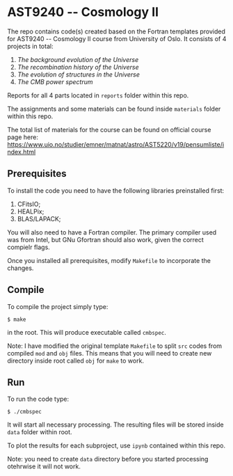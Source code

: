 # AST9240 -- Cosmology II

The repo contains code(s) created based on the Fortran templates provided for AST9240 -- Cosmology II course from University of Oslo. It consists of 4 projects in total:

1. _The background evolution of the Universe_
2. _The recombination history of the Universe_
3. _The evolution of structures in the Universe_
4. _The CMB power spectrum_

Reports for all 4 parts located in `reports` folder within this repo.

The assignments and some materials can be found inside `materials` folder within this repo.

The total list of materials for the course can be found on official course page here:
https://www.uio.no/studier/emner/matnat/astro/AST5220/v19/pensumliste/index.html

## Prerequisites

To install the code you need to have the following libraries preinstalled first:

1. CFitsIO;
2. HEALPix;
3. BLAS/LAPACK;

You will also need to have a Fortran compiler. The primary compiler used was from Intel, but GNu Gfortran should also work, given the correct compielr flags.

Once you installed all prerequisites, modify `Makefile` to incorporate the changes.

## Compile

To compile the project simply type:
```
$ make
```
in the root. This will produce executable called `cmbspec`.

Note: I have modified the original template `Makefile` to split `src` codes from compiled `mod` and `obj` files. This means that you will need to create new directory inside root called `obj` for `make` to work. 

## Run

To run the code type:
```
$ ./cmbspec
```
It will start all necessary processing. The resulting files will be stored inside `data` folder within root.

To plot the results for each subproject, use `ipynb` contained within this repo.

Note: you need to create `data` directory before you started processing otehrwise it will not work.
